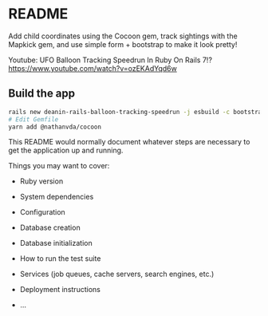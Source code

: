 # README

Add child coordinates using the Cocoon gem, track sightings with the Mapkick gem, and use simple form + bootstrap to make it look pretty!

Youtube: UFO Balloon Tracking Speedrun In Ruby On Rails 7!? https://www.youtube.com/watch?v=ozEKAdYqd6w

## Build the app

```bash
rails new deanin-rails-balloon-tracking-speedrun -j esbuild -c bootstrap
# Edit Gemfile
yarn add @nathanvda/cocoon
```

This README would normally document whatever steps are necessary to get the
application up and running.

Things you may want to cover:

* Ruby version

* System dependencies

* Configuration

* Database creation

* Database initialization

* How to run the test suite

* Services (job queues, cache servers, search engines, etc.)

* Deployment instructions

* ...
